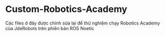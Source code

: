 # Custom-Robotics-Academy
Các files ở đây được chỉnh sửa lại để thử nghiệm chạy Robotics Academy của JdeRobots trên phiên bản ROS Noetic
